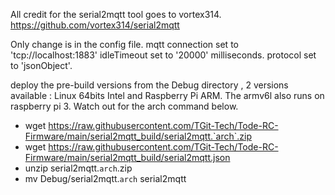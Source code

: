 All credit for the serial2mqtt tool goes to vortex314.
https://github.com/vortex314/serial2mqtt

Only change is in the config file.
mqtt connection set to 'tcp://localhost:1883'
idleTimeout set to '20000' milliseconds.
protocol set to 'jsonObject'.

deploy the pre-build versions from the Debug directory , 2 versions available : Linux 64bits Intel and Raspberry Pi ARM. The armv6l also runs on raspberry pi 3. Watch out for the arch command below.

- wget https://raw.githubusercontent.com/TGit-Tech/Tode-RC-Firmware/main/serial2mqtt_build/serial2mqtt.`arch`.zip
- wget https://raw.githubusercontent.com/TGit-Tech/Tode-RC-Firmware/main/serial2mqtt_build/serial2mqtt.json
- unzip serial2mqtt.`arch`.zip
- mv Debug/serial2mqtt.`arch` serial2mqtt
